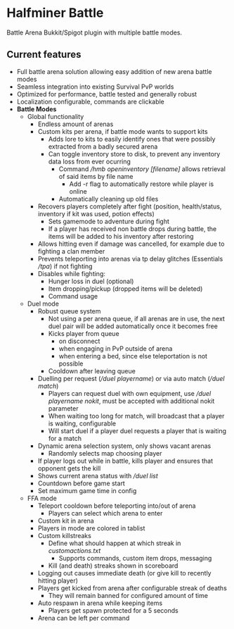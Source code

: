 # Halfminer Battle
Battle Arena Bukkit/Spigot plugin with multiple battle modes.

Current features
-------
- Full battle arena solution allowing easy addition of new arena battle modes
- Seamless integration into existing Survival PvP worlds
- Optimized for performance, battle tested and generally robust
- Localization configurable, commands are clickable
- **Battle Modes**
  - Global functionality
    - Endless amount of arenas
    - Custom kits per arena, if battle mode wants to support kits
      - Adds lore to kits to easily identify ones that were possibly extracted from a badly secured arena
      - Can toggle inventory store to disk, to prevent any inventory data loss from ever ocurring
        - Command */hmb openinventory [filename]* allows retrieval of said items by file name
          - Add -r flag to automatically restore while player is online
        - Automatically cleaning up old files
    - Recovers players completely after fight (position, health/status, inventory if kit was used, potion effects)
      - Sets gamemode to adventure during fight
      - If a player has received non battle drops during battle, the items will be added to his inventory after restoring
    - Allows hitting even if damage was cancelled, for example due to fighting a clan member
    - Prevents teleporting into arenas via tp delay glitches (Essentials */tpa*) if not fighting
    - Disables while fighting:
      - Hunger loss in duel (optional)
      - Item dropping/pickup (dropped items will be deleted)
      - Command usage
  - Duel mode
    - Robust queue system
      - Not using a per arena queue, if all arenas are in use, the next duel pair will be added automatically once it becomes free
      - Kicks player from queue 
        - on disconnect
        - when engaging in PvP outside of arena
        - when entering a bed, since else teleportation is not possible
      - Cooldown after leaving queue
    - Duelling per request (*/duel playername*) or via auto match (*/duel match*)
      - Players can request duel with own equipment, use */duel playername nokit*, must be accepted with additional nokit parameter
      - When waiting too long for match, will broadcast that a player is waiting, configurable
      - Will start duel if a player duel requests a player that is waiting for a match
    - Dynamic arena selection system, only shows vacant arenas
      - Randomly selects map choosing player
    - If player logs out while in battle, kills player and ensures that opponent gets the kill
    - Shows current arena status with */duel list*
    - Countdown before game start
    - Set maximum game time in config
  - FFA mode
    - Teleport cooldown before teleporting into/out of arena
      - Players can select which arena to enter
    - Custom kit in arena
    - Players in mode are colored in tablist
    - Custom killstreaks
      - Define what should happen at which streak in *customactions.txt*
        - Supports commands, custom item drops, messaging
      - Kill (and death) streaks shown in scoreboard
    - Logging out causes immediate death (or give kill to recently hitting player)
    - Players get kicked from arena after configurable streak of deaths
      - They will remain banned for configured amount of time
    - Auto respawn in arena while keeping items
      - Players get spawn protected for a 5 seconds
    - Arena can be left per command
    